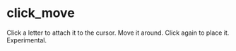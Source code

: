 # click_move

Click a letter to attach it to the cursor. Move it around. Click again to place it. Experimental.
